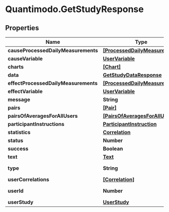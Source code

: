 # Quantimodo.GetStudyResponse

## Properties
Name | Type | Description | Notes
------------ | ------------- | ------------- | -------------
**causeProcessedDailyMeasurements** | [**[ProcessedDailyMeasurement]**](ProcessedDailyMeasurement.md) |  | [optional] 
**causeVariable** | [**UserVariable**](UserVariable.md) |  | [optional] 
**charts** | [**[Chart]**](Chart.md) |  | [optional] 
**data** | [**GetStudyDataResponse**](GetStudyDataResponse.md) |  | [optional] 
**effectProcessedDailyMeasurements** | [**[ProcessedDailyMeasurement]**](ProcessedDailyMeasurement.md) |  | [optional] 
**effectVariable** | [**UserVariable**](UserVariable.md) |  | [optional] 
**message** | **String** | Message | [optional] 
**pairs** | [**[Pair]**](Pair.md) |  | [optional] 
**pairsOfAveragesForAllUsers** | [**[PairsOfAveragesForAllUser]**](PairsOfAveragesForAllUser.md) |  | [optional] 
**participantInstructions** | [**ParticipantInstruction**](ParticipantInstruction.md) |  | [optional] 
**statistics** | [**Correlation**](Correlation.md) |  | [optional] 
**status** | **Number** | Status code | 
**success** | **Boolean** |  | 
**text** | [**Text**](Text.md) |  | [optional] 
**type** | **String** | Example: population | [optional] 
**userCorrelations** | [**[Correlation]**](Correlation.md) |  | [optional] 
**userId** | **Number** | Example: 230 | [optional] 
**userStudy** | [**UserStudy**](UserStudy.md) |  | [optional] 



